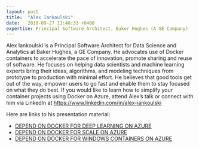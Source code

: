 ```yaml
---
layout: post
title:  "Alex Iankoulski"
date:   2018-09-27 11:48:33 +0400
expertise: Principal Software Architect, Baker Hughes (A GE Company)
---
```


Alex Iankoulski is a Principal Software Architect for Data Science and Analytics at Baker Hughes, a GE Company. He advocates use of Docker containers to accelerate the pace of innovation, promote sharing and reuse of software. He focuses on helping data scientists and machine learning experts bring their ideas, algorithms, and modeling techniques from prototype to production with minimal effort. He believes that good tools get out of the way, empower users to go fast and enable them to stay focused on what they do best. If you would like to learn how to simplify your container projects using Docker on Azure, attend Alex’s talk or connect with him via LinkedIn at https://www.linkedin.com/in/alex-iankoulski

Here are links to his presentation material:

- [DEPEND ON DOCKER FOR DEEP LEARNING ON AZURE]( https://drive.google.com/open?id=1V4oByb37jtN4JuLnNjAwsMfFHGnFF0A5)
- [DEPEND ON DOCKER FOR SCALE ON AZURE](https://drive.google.com/open?id=1Zu10hhsf5_I3xJamdrMjpNf3q0P0uM60)
- [DEPEND ON DOCKER FOR WINDOWS CONTAINERS ON AZURE]( https://drive.google.com/file/d/15QMHgjtsLoz4F-VoOxFcH3TyXld5Z6as/view?usp=sharing)
